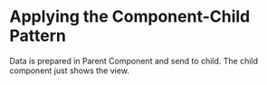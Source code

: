# Applying the Component-Child Pattern

Data is prepared in Parent Component and send to child.
The child component just shows the view.
